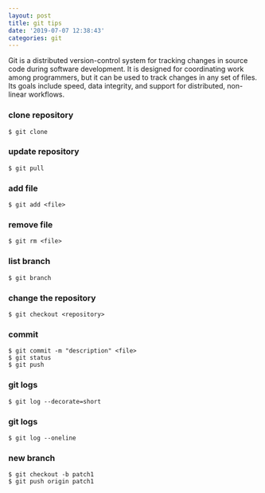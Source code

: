 ```yaml
---
layout: post
title: git tips
date: '2019-07-07 12:38:43'
categories: git
---
```


Git is a distributed version-control system for tracking changes in source code during software development. It is designed for coordinating work among programmers, but it can be used to track changes in any set of files. Its goals include speed, data integrity, and support for distributed, non-linear workflows.

### clone repository

```shell
$ git clone
```

### update repository

```shell
$ git pull
```

### add file

```shell
$ git add <file>
```

### remove file

```shell
$ git rm <file>
```

### list branch

```shell
$ git branch
```

### change the repository

```shell
$ git checkout <repository>
```

### commit

```shell
$ git commit -m "description" <file>
$ git status
$ git push
```

### git logs

```shell
$ git log --decorate=short
```

### git logs

```shell
$ git log --oneline
```

### new branch

```shell
$ git checkout -b patch1
$ git push origin patch1
```
